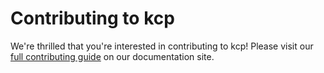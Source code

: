 # Contributing to kcp

We're thrilled that you're interested in contributing to kcp! Please visit our
[full contributing guide](https://docs.kcp.io/kcp/main/en/CONTRIBUTING/) on our documentation site.
